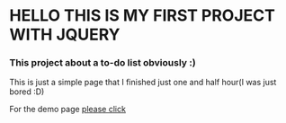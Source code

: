 # HELLO THIS IS MY FIRST PROJECT WITH JQUERY
### This project about a to-do list obviously :)

This is just a simple page that I finished just one and half hour(I was just bored :D)

For the demo page [please click](https://63260407c2a82176dc629c68--playful-churros-078367.netlify.app)